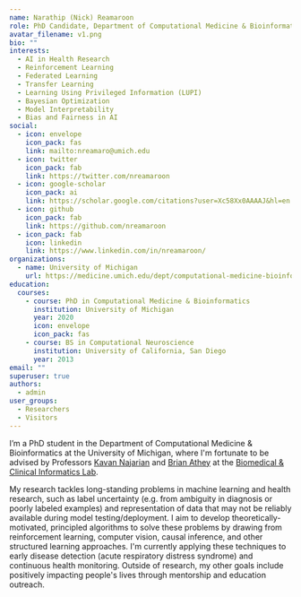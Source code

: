 ```yaml
---
name: Narathip (Nick) Reamaroon
role: PhD Candidate, Department of Computational Medicine & Bioinformatics
avatar_filename: v1.png
bio: ""
interests:
  - AI in Health Research
  - Reinforcement Learning
  - Federated Learning
  - Transfer Learning
  - Learning Using Privileged Information (LUPI)
  - Bayesian Optimization
  - Model Interpretability
  - Bias and Fairness in AI
social:
  - icon: envelope
    icon_pack: fas
    link: mailto:nreamaro@umich.edu
  - icon: twitter
    icon_pack: fab
    link: https://twitter.com/nreamaroon
  - icon: google-scholar
    icon_pack: ai
    link: https://scholar.google.com/citations?user=Xc58Xx0AAAAJ&hl=en
  - icon: github
    icon_pack: fab
    link: https://github.com/nreamaroon
  - icon_pack: fab
    icon: linkedin
    link: https://www.linkedin.com/in/nreamaroon/
organizations:
  - name: University of Michigan
    url: https://medicine.umich.edu/dept/computational-medicine-bioinformatics
education:
  courses:
    - course: PhD in Computational Medicine & Bioinformatics
      institution: University of Michigan
      year: 2020
      icon: envelope
      icon_pack: fas
    - course: BS in Computational Neuroscience
      institution: University of California, San Diego
      year: 2013
email: ""
superuser: true
authors:
  - admin
user_groups:
  - Researchers
  - Visitors
---
```

I’m a PhD student in the Department of Computational Medicine & Bioinformatics at the University of Michigan, where I'm fortunate to be advised by Professors [Kavan Najarian](https://medicine.umich.edu/dept/dcmb/kayvan-najarian-phd) and [Brian Athey](https://medicine.umich.edu/dept/dcmb/brian-d-athey-phd) at the [Biomedical & Clinical Informatics Lab](http://najarianlab.ccmb.med.umich.edu). 

My research tackles long-standing problems in machine learning and health research, such as label uncertainty (e.g. from ambiguity in diagnosis or poorly labeled examples) and representation of data that may not be reliably available during model testing/deployment. I aim to develop theoretically-motivated, principled algorithms to solve these problems by drawing from reinforcement learning, computer vision, causal inference, and other structured learning approaches. I'm currently applying these techniques to early disease detection (acute respiratory distress syndrome) and continuous health monitoring. Outside of research, my other goals include positively impacting people's lives through mentorship and education outreach. 